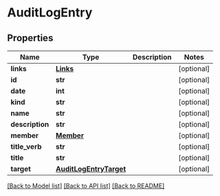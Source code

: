 # AuditLogEntry

## Properties
Name | Type | Description | Notes
------------ | ------------- | ------------- | -------------
**links** | [**Links**](Links.md) |  | [optional] 
**id** | **str** |  | [optional] 
**date** | **int** |  | [optional] 
**kind** | **str** |  | [optional] 
**name** | **str** |  | [optional] 
**description** | **str** |  | [optional] 
**member** | [**Member**](Member.md) |  | [optional] 
**title_verb** | **str** |  | [optional] 
**title** | **str** |  | [optional] 
**target** | [**AuditLogEntryTarget**](AuditLogEntryTarget.md) |  | [optional] 

[[Back to Model list]](../README.md#documentation-for-models) [[Back to API list]](../README.md#documentation-for-api-endpoints) [[Back to README]](../README.md)


